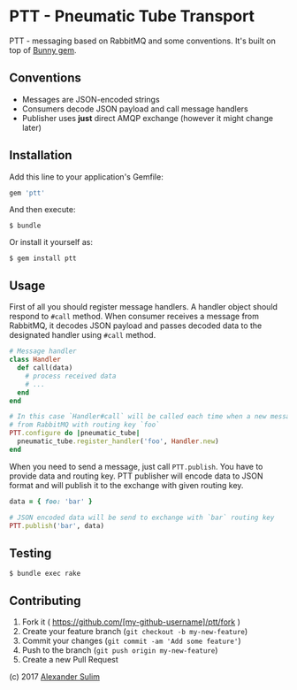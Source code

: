 # PTT - Pneumatic Tube Transport

PTT - messaging based on RabbitMQ and some conventions. It's built on top of [Bunny gem](http://rubygems.org/gems/bunny).

## Conventions

- Messages are JSON-encoded strings
- Consumers decode JSON payload and call message handlers
- Publisher uses **just** direct AMQP exchange (however it might change later)

## Installation

Add this line to your application's Gemfile:

```ruby
gem 'ptt'
```

And then execute:

    $ bundle

Or install it yourself as:

    $ gem install ptt

## Usage

First of all you should register message handlers. A handler object should
respond to `#call` method. When consumer receives a message from RabbitMQ, it
decodes JSON payload and passes decoded data to the designated handler using
`#call` method.

```ruby
# Message handler
class Handler
  def call(data)
    # process received data
    # ...
  end
end

# In this case `Handler#call` will be called each time when a new message comes
# from RabbitMQ with routing key `foo`
PTT.configure do |pneumatic_tube|
  pneumatic_tube.register_handler('foo', Handler.new)
end
```

When you need to send a message, just call `PTT.publish`. You have to provide
data and routing key. PTT publisher will encode data to JSON format and will
publish it to the exchange with given routing key.

```ruby
data = { foo: 'bar' }

# JSON encoded data will be send to exchange with `bar` routing key
PTT.publish('bar', data)
```

## Testing

    $ bundle exec rake

## Contributing

1. Fork it ( https://github.com/[my-github-username]/ptt/fork )
2. Create your feature branch (`git checkout -b my-new-feature`)
3. Commit your changes (`git commit -am 'Add some feature'`)
4. Push to the branch (`git push origin my-new-feature`)
5. Create a new Pull Request

(c) 2017 [Alexander Sulim](http://sul.im)
